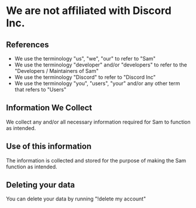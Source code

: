 # We are not affiliated with Discord Inc.

## References

- We use the terminology "us", "we", "our" to refer to "Sam"
- We use the terminology "developer" and/or "developers" to refer to the "Developers / Maintainers of Sam"
- We use the terminology "Discord" to refer to "Discord Inc"
- We use the terminology "you", "users", "your" and/or any other term that refers to "Users"

## Information We Collect

We collect any and/or all necessary information required for Sam to function as intended.

## Use of this information

The information is collected and stored for the purpose of making the Sam function as intended.

## Deleting your data

You can delete your data by running "!delete my account"
